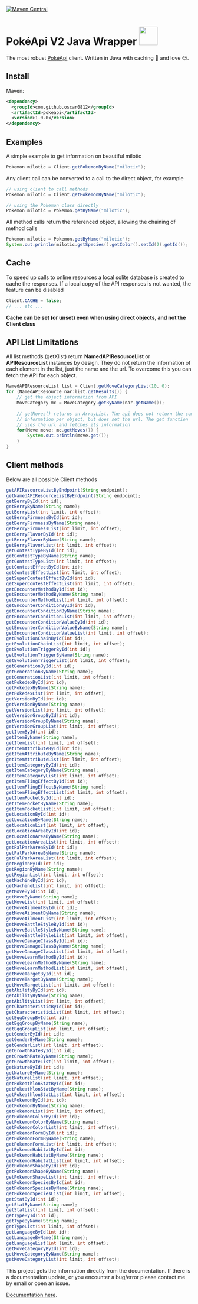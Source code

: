 [![Maven Central](https://img.shields.io/maven-central/v/com.github.oscar0812/pokeapi.svg?label=Maven%20Central)](https://search.maven.org/search?q=g:%22com.github.oscar0812%22%20AND%20a:%22pokeapi%22)

# PokéApi V2 Java Wrapper <img heigth=50 width=50 src="https://cdn.bulbagarden.net/upload/thumb/3/36/350Milotic.png/250px-350Milotic.png">
The most robust [PokéApi](https://www.pokeapi.co/) client. Written in Java with caching 🤖 and love 😍.

## Install
Maven:
```xml
<dependency>
  <groupId>com.github.oscar0812</groupId>
  <artifactId>pokeapi</artifactId>
  <version>1.0.0</version>
</dependency>
```

## Examples
A simple example to get information on beautiful milotic

```java
Pokemon milotic = Client.getPokemonByName("milotic");
```

Any client call can be converted to a call to the direct object, for example

```java
// using client to call methods
Pokemon milotic = Client.getPokemonByName("milotic");

// using the Pokemon class directly
Pokemon milotic = Pokemon.getByName("milotic");
```

All method calls return the referenced object, allowing the chaining of method calls

```java
Pokemon milotic = Pokemon.getByName("milotic");
System.out.println(milotic.getSpecies().getColor().setId(2).getId());
```

## Cache

To speed up calls to online resources a local sqlite database is created to cache the responses. If a local copy of the API responses is not wanted, the feature can be disabled

```java
Client.CACHE = false;
// ... etc ...
```
**Cache can be set (or unset) even when using direct objects, and not the Client class**

## API List Limitations
All list methods (getXlist) return **NamedAPIResourceList** or **APIResourceList** 
instances by design. They do not return the information of each element in 
the list, just the name and the url. To overcome this you can fetch the 
API for each object.
```java
NamedAPIResourceList list = Client.getMoveCategoryList(10, 0);
for (NamedAPIResource nar:list.getResults()) {
    // get the object information from API
    MoveCategory mc = MoveCategory.getByName(nar.getName());
    
    // getMoves() returns an ArrayList. The api does not return the complete 
    // information per object, but does set the url. The get function 
    // uses the url and fetches its information
    for(Move move: mc.getMoves()) {
        System.out.println(move.get());
    }
}
```

## Client methods
Below are all possible Client methods

```java
getAPIResourceListByEndpoint(String endpoint);
getNamedAPIResourceListByEndpoint(String endpoint);
getBerryById(int id);
getBerryByName(String name);
getBerryList(int limit, int offset);
getBerryFirmnessById(int id);
getBerryFirmnessByName(String name);
getBerryFirmnessList(int limit, int offset);
getBerryFlavorById(int id);
getBerryFlavorByName(String name);
getBerryFlavorList(int limit, int offset);
getContestTypeById(int id);
getContestTypeByName(String name);
getContestTypeList(int limit, int offset);
getContestEffectById(int id);
getContestEffectList(int limit, int offset);
getSuperContestEffectById(int id);
getSuperContestEffectList(int limit, int offset);
getEncounterMethodById(int id);
getEncounterMethodByName(String name);
getEncounterMethodList(int limit, int offset);
getEncounterConditionById(int id);
getEncounterConditionByName(String name);
getEncounterConditionList(int limit, int offset);
getEncounterConditionValueById(int id);
getEncounterConditionValueByName(String name);
getEncounterConditionValueList(int limit, int offset);
getEvolutionChainById(int id);
getEvolutionChainList(int limit, int offset);
getEvolutionTriggerById(int id);
getEvolutionTriggerByName(String name);
getEvolutionTriggerList(int limit, int offset);
getGenerationById(int id);
getGenerationByName(String name);
getGenerationList(int limit, int offset);
getPokedexById(int id);
getPokedexByName(String name);
getPokedexList(int limit, int offset);
getVersionById(int id);
getVersionByName(String name);
getVersionList(int limit, int offset);
getVersionGroupById(int id);
getVersionGroupByName(String name);
getVersionGroupList(int limit, int offset);
getItemById(int id);
getItemByName(String name);
getItemList(int limit, int offset);
getItemAttributeById(int id);
getItemAttributeByName(String name);
getItemAttributeList(int limit, int offset);
getItemCategoryById(int id);
getItemCategoryByName(String name);
getItemCategoryList(int limit, int offset);
getItemFlingEffectById(int id);
getItemFlingEffectByName(String name);
getItemFlingEffectList(int limit, int offset);
getItemPocketById(int id);
getItemPocketByName(String name);
getItemPocketList(int limit, int offset);
getLocationById(int id);
getLocationByName(String name);
getLocationList(int limit, int offset);
getLocationAreaById(int id);
getLocationAreaByName(String name);
getLocationAreaList(int limit, int offset);
getPalParkAreaById(int id);
getPalParkAreaByName(String name);
getPalParkAreaList(int limit, int offset);
getRegionById(int id);
getRegionByName(String name);
getRegionList(int limit, int offset);
getMachineById(int id);
getMachineList(int limit, int offset);
getMoveById(int id);
getMoveByName(String name);
getMoveList(int limit, int offset);
getMoveAilmentById(int id);
getMoveAilmentByName(String name);
getMoveAilmentList(int limit, int offset);
getMoveBattleStyleById(int id);
getMoveBattleStyleByName(String name);
getMoveBattleStyleList(int limit, int offset);
getMoveDamageClassById(int id);
getMoveDamageClassByName(String name);
getMoveDamageClassList(int limit, int offset);
getMoveLearnMethodById(int id);
getMoveLearnMethodByName(String name);
getMoveLearnMethodList(int limit, int offset);
getMoveTargetById(int id);
getMoveTargetByName(String name);
getMoveTargetList(int limit, int offset);
getAbilityById(int id);
getAbilityByName(String name);
getAbilityList(int limit, int offset);
getCharacteristicById(int id);
getCharacteristicList(int limit, int offset);
getEggGroupById(int id);
getEggGroupByName(String name);
getEggGroupList(int limit, int offset);
getGenderById(int id);
getGenderByName(String name);
getGenderList(int limit, int offset);
getGrowthRateById(int id);
getGrowthRateByName(String name);
getGrowthRateList(int limit, int offset);
getNatureById(int id);
getNatureByName(String name);
getNatureList(int limit, int offset);
getPokeathlonStatById(int id);
getPokeathlonStatByName(String name);
getPokeathlonStatList(int limit, int offset);
getPokemonById(int id);
getPokemonByName(String name);
getPokemonList(int limit, int offset);
getPokemonColorById(int id);
getPokemonColorByName(String name);
getPokemonColorList(int limit, int offset);
getPokemonFormById(int id);
getPokemonFormByName(String name);
getPokemonFormList(int limit, int offset);
getPokemonHabitatById(int id);
getPokemonHabitatByName(String name);
getPokemonHabitatList(int limit, int offset);
getPokemonShapeById(int id);
getPokemonShapeByName(String name);
getPokemonShapeList(int limit, int offset);
getPokemonSpeciesById(int id);
getPokemonSpeciesByName(String name);
getPokemonSpeciesList(int limit, int offset);
getStatById(int id);
getStatByName(String name);
getStatList(int limit, int offset);
getTypeById(int id);
getTypeByName(String name);
getTypeList(int limit, int offset);
getLanguageById(int id);
getLanguageByName(String name);
getLanguageList(int limit, int offset);
getMoveCategoryById(int id);
getMoveCategoryByName(String name);
getMoveCategoryList(int limit, int offset);
```

This project gets the information directly from the documentation. 
If there is a documentation update, or you encounter a bug/error please
contact me by email or open an issue.

[Documentation here](https://pokeapi.co/docsv2/).
